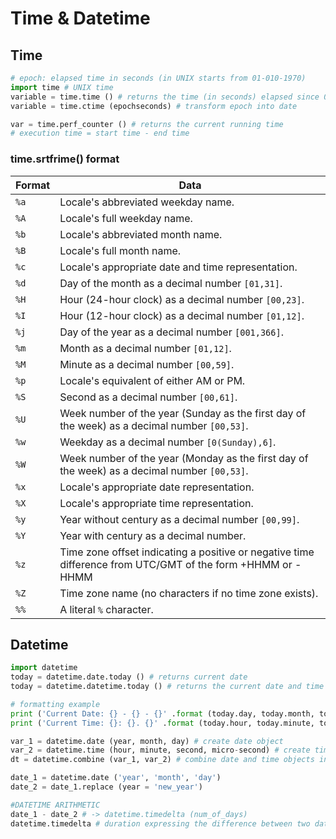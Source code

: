 # Time & Datetime

## Time

```py linenums="1"
# epoch: elapsed time in seconds (in UNIX starts from 01-010-1970)
import time # UNIX time
variable = time.time () # returns the time (in seconds) elapsed since 01-01-1970
variable = time.ctime (epochseconds) # transform epoch into date

var = time.perf_counter () # returns the current running time
# execution time = start time - end time
```

### time.srtfrime() format

| Format | Data                                                                                                       |
|--------|------------------------------------------------------------------------------------------------------------|
| `%a`   | Locale's abbreviated weekday name.                                                                         |
| `%A`   | Locale's full weekday name.                                                                                |
| `%b`   | Locale's abbreviated month name.                                                                           |
| `%B`   | Locale's full month name.                                                                                  |
| `%c`   | Locale's appropriate date and time representation.                                                         |
| `%d`   | Day of the month as a decimal number `[01,31]`.                                                            |
| `%H`   | Hour (24-hour clock) as a decimal number `[00,23]`.                                                        |
| `%I`   | Hour (12-hour clock) as a decimal number `[01,12]`.                                                        |
| `%j`   | Day of the year as a decimal number `[001,366]`.                                                           |
| `%m`   | Month as a decimal number `[01,12]`.                                                                       |
| `%M`   | Minute as a decimal number `[00,59]`.                                                                      |
| `%p`   | Locale's equivalent of either AM or PM.                                                                    |
| `%S`   | Second as a decimal number `[00,61]`.                                                                      |
| `%U`   | Week number of the year (Sunday as the first day of the week) as a decimal number `[00,53]`.               |
| `%w`   | Weekday as a decimal number `[0(Sunday),6]`.                                                               |
| `%W`   | Week number of the year (Monday as the first day of the week) as a decimal number `[00,53]`.               |
| `%x`   | Locale's appropriate date representation.                                                                  |
| `%X`   | Locale's appropriate time representation.                                                                  |
| `%y`   | Year without century as a decimal number `[00,99]`.                                                        |
| `%Y`   | Year with century as a decimal number.                                                                     |
| `%z`   | Time zone offset indicating a positive or negative time difference from UTC/GMT of the form +HHMM or -HHMM |
| `%Z`   | Time zone name (no characters if no time zone exists).                                                     |
| `%%`   | A literal `%` character.                                                                                   |

## Datetime

```py linenums="1"
import datetime
today = datetime.date.today () # returns current date
today = datetime.datetime.today () # returns the current date and time

# formatting example
print ('Current Date: {} - {} - {}' .format (today.day, today.month, today.year))
print ('Current Time: {}: {}. {}' .format (today.hour, today.minute, today.second))

var_1 = datetime.date (year, month, day) # create date object
var_2 = datetime.time (hour, minute, second, micro-second) # create time object
dt = datetime.combine (var_1, var_2) # combine date and time objects into one object

date_1 = datetime.date ('year', 'month', 'day')
date_2 = date_1.replace (year = 'new_year')

#DATETIME ARITHMETIC
date_1 - date_2 # -> datetime.timedelta (num_of_days)
datetime.timedelta # duration expressing the difference between two date, time or datetime objects
```
